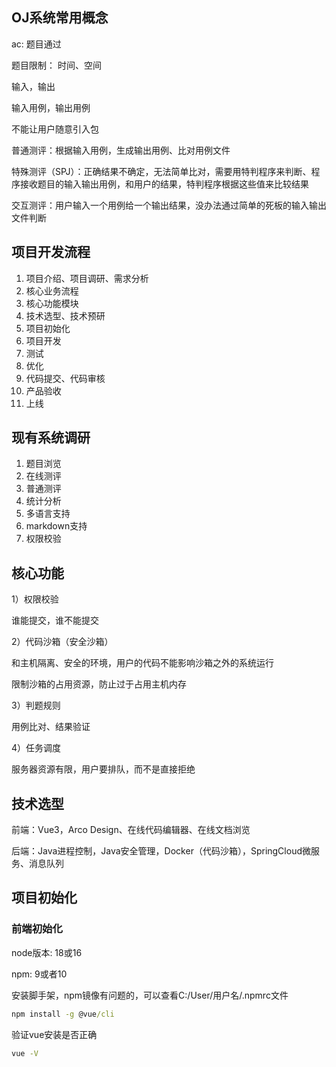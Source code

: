 ## OJ系统常用概念

ac: 题目通过

题目限制： 时间、空间

输入，输出

输入用例，输出用例

不能让用户随意引入包

普通测评：根据输入用例，生成输出用例、比对用例文件

特殊测评（SPJ）：正确结果不确定，无法简单比对，需要用特判程序来判断、程序接收题目的输入输出用例，和用户的结果，特判程序根据这些值来比较结果 

交互测评：用户输入一个用例给一个输出结果，没办法通过简单的死板的输入输出文件判断

## 项目开发流程

1. 项目介绍、项目调研、需求分析
2. 核心业务流程
3. 核心功能模块
4. 技术选型、技术预研
5. 项目初始化
6. 项目开发
7. 测试
8. 优化
9. 代码提交、代码审核
10. 产品验收
11. 上线

## 现有系统调研

1. 题目浏览
2. 在线测评
3. 普通测评
4. 统计分析
5. 多语言支持
6. markdown支持
7. 权限校验

## 核心功能

1）权限校验

谁能提交，谁不能提交

2）代码沙箱（安全沙箱）

和主机隔离、安全的环境，用户的代码不能影响沙箱之外的系统运行

限制沙箱的占用资源，防止过于占用主机内存

3）判题规则

用例比对、结果验证

4）任务调度

服务器资源有限，用户要排队，而不是直接拒绝

## 技术选型

前端：Vue3，Arco Design、在线代码编辑器、在线文档浏览

后端：Java进程控制，Java安全管理，Docker（代码沙箱），SpringCloud微服务、消息队列

## 项目初始化

### 前端初始化

node版本: 18或16

npm: 9或者10

安装脚手架，npm镜像有问题的，可以查看C:/User/用户名/.npmrc文件

```cmd
npm install -g @vue/cli
```

验证vue安装是否正确

```cmd
vue -V 
```


